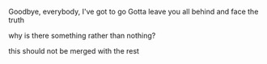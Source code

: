 Goodbye, everybody, I've got to go
Gotta leave you all behind and face the truth

why is there something rather than nothing?


this should not be merged with the rest
